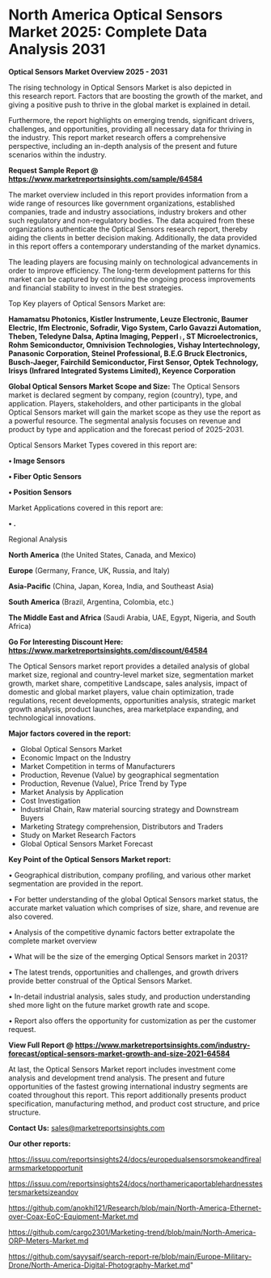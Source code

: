 # North America Optical Sensors Market 2025: Complete Data Analysis 2031

<Strong> Optical Sensors Market Overview 2025 - 2031</strong>

The rising technology in Optical Sensors Market is also depicted in this research report. Factors that are boosting the growth of the market, and giving a positive push to thrive in the global market is explained in detail.

Furthermore, the report highlights on emerging trends, significant drivers, challenges, and opportunities, providing all necessary data for thriving in the industry. This report market research offers a comprehensive perspective, including an in-depth analysis of the present and future scenarios within the industry.

<strong>Request Sample Report @ <a href=https://www.marketreportsinsights.com/sample/64584>https://www.marketreportsinsights.com/sample/64584</a></strong>

The market overview included in this report provides information from a wide range of resources like government organizations, established companies, trade and industry associations, industry brokers and other such regulatory and non-regulatory bodies. The data acquired from these organizations authenticate the Optical Sensors research report, thereby aiding the clients in better decision making. Additionally, the data provided in this report offers a contemporary understanding of the market dynamics.

The leading players are focusing mainly on technological advancements in order to improve efficiency. The long-term development patterns for this market can be captured by continuing the ongoing process improvements and financial stability to invest in the best strategies.

Top Key players of Optical Sensors Market are:

<strong>Hamamatsu Photonics, Kistler Instrumente, Leuze Electronic, Baumer Electric, Ifm Electronic, Sofradir, Vigo System, Carlo Gavazzi Automation, Theben, Teledyne Dalsa, Aptina Imaging, Pepperlᛧ, ST Microelectronics, Rohm Semiconductor, Omnivision Technologies, Vishay Intertechnology, Panasonic Corporation, Steinel Professional, B.E.G Bruck Electronics, Busch-Jaeger, Fairchild Semiconductor, First Sensor, Optek Technology, Irisys (Infrared Integrated Systems Limited), Keyence Corporation</strong>

<strong><b>Global Optical Sensors Market Scope and Size:</b></strong>
The Optical Sensors market is declared segment by company, region (country), type, and application. Players, stakeholders, and other participants in the global Optical Sensors market will gain the market scope as they use the report as a powerful resource. The segmental analysis focuses on revenue and product by type and application and the forecast period of 2025-2031.

Optical Sensors Market Types covered in this report are:

<strong>• Image Sensors

• Fiber Optic Sensors

• Position Sensors</strong>

Market Applications covered in this report are:

<strong>• .</strong> 

Regional Analysis

<strong>North America</strong> (the United States, Canada, and Mexico)

<strong>Europe</strong> (Germany, France, UK, Russia, and Italy)

<strong>Asia-Pacific</strong> (China, Japan, Korea, India, and Southeast Asia)

<strong>South America</strong> (Brazil, Argentina, Colombia, etc.)

<strong>The Middle East and Africa</strong> (Saudi Arabia, UAE, Egypt, Nigeria, and South Africa)

<strong>Go For Interesting Discount Here: <a href=https://www.marketreportsinsights.com/discount/64584>https://www.marketreportsinsights.com/discount/64584</a></strong>

The Optical Sensors market report provides a detailed analysis of global market size, regional and country-level market size, segmentation market growth, market share, competitive Landscape, sales analysis, impact of domestic and global market players, value chain optimization, trade regulations, recent developments, opportunities analysis, strategic market growth analysis, product launches, area marketplace expanding, and technological innovations.

<strong><b>Major factors covered in the report:</b></strong>
<ul>
  <li>Global Optical Sensors Market </li>
  <li>Economic Impact on the Industry</li>
  <li>Market Competition in terms of Manufacturers</li>
  <li>Production, Revenue (Value) by geographical segmentation</li>
  <li>Production, Revenue (Value), Price Trend by Type</li>
  <li>Market Analysis by Application</li>
  <li>Cost Investigation</li>
  <li>Industrial Chain, Raw material sourcing strategy and Downstream Buyers</li>
  <li>Marketing Strategy comprehension, Distributors and Traders</li>
  <li>Study on Market Research Factors</li>
  <li>Global Optical Sensors Market Forecast</li>
</ul>

<strong><b>Key Point of the Optical Sensors Market report:</b></strong>

• Geographical distribution, company profiling, and various other market segmentation are provided in the report.

• For better understanding of the global Optical Sensors market status, the accurate market valuation which comprises of size, share, and revenue are also covered.

• Analysis of the competitive dynamic factors better extrapolate the complete market overview

• What will be the size of the emerging Optical Sensors market in 2031?

• The latest trends, opportunities and challenges, and growth drivers provide better construal of the Optical Sensors Market.

• In-detail industrial analysis, sales study, and production understanding shed more light on the future market growth rate and scope.

• Report also offers the opportunity for customization as per the customer request.

<strong><b>View Full Report @ <a href=https://www.marketreportsinsights.com/industry-forecast/optical-sensors-market-growth-and-size-2021-64584>https://www.marketreportsinsights.com/industry-forecast/optical-sensors-market-growth-and-size-2021-64584</a></b></strong>


At last, the Optical Sensors Market report includes investment come analysis and development trend analysis. The present and future opportunities of the fastest growing international industry segments are coated throughout this report. This report additionally presents product specification, manufacturing method, and product cost structure, and price structure.

<strong>Contact Us:</strong>
sales@marketreportsinsights.com

<strong>Our other reports:</strong>

<a href=https://issuu.com/reportsinsights24/docs/europedualsensorsmokeandfirealarmsmarketopportunit>https://issuu.com/reportsinsights24/docs/europedualsensorsmokeandfirealarmsmarketopportunit</a>

<a href=https://issuu.com/reportsinsights24/docs/northamericaportablehardnesstestersmarketsizeandov>https://issuu.com/reportsinsights24/docs/northamericaportablehardnesstestersmarketsizeandov</a>

<a href=https://github.com/anokhi121/Research/blob/main/North-America-Ethernet-over-Coax-EoC-Equipment-Market.md>https://github.com/anokhi121/Research/blob/main/North-America-Ethernet-over-Coax-EoC-Equipment-Market.md</a>

<a href=https://github.com/cargo2301/Marketing-trend/blob/main/North-America-ORP-Meters-Market.md>https://github.com/cargo2301/Marketing-trend/blob/main/North-America-ORP-Meters-Market.md</a>

<a href=https://github.com/sayysaif/search-report-re/blob/main/Europe-Military-Drone/North-America-Digital-Photography-Market.md>https://github.com/sayysaif/search-report-re/blob/main/Europe-Military-Drone/North-America-Digital-Photography-Market.md</a>"
